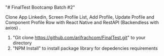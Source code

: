 "# FinalTest Bootcamp Batch #2" 

Clone App Linkedin, Screen Profile List, Add Profile, Update Profile and Component Profile Row with React Native and RestAPI (Backendless with axios) . 

1. "Git clone https://github.com/arifrachcom/FinalTest.git" to your directory
2. "NPM Install" to install package library for depedencies requirements

